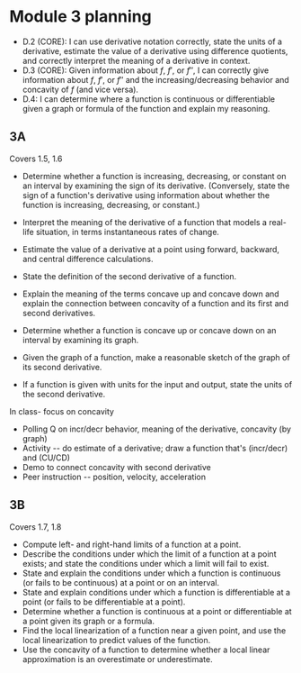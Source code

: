 # Module 3 planning 

- D.2 (CORE): I can use derivative notation correctly, state the units of a derivative, estimate the value of a derivative using difference quotients, and correctly interpret the meaning of a derivative in context.
- D.3 (CORE): Given information about $f$, $f'$, or $f''$, I can correctly give information about $f$, $f'$, or $f''$ and the increasing/decreasing behavior and concavity of $f$ (and vice versa).
- D.4: I can determine where a function is continuous or differentiable given a graph or formula of the function and explain my reasoning.


## 3A

Covers 1.5, 1.6

- Determine whether a function is increasing, decreasing, or constant on an interval by examining the sign of its derivative. (Conversely, state the sign of a function's derivative using information about whether the function is increasing, decreasing, or constant.)
- Interpret the meaning of the derivative of a function that models a real-life situation, in terms instantaneous rates of change.
- Estimate the value of a derivative at a point using forward, backward, and central difference calculations.
- State the definition of the second derivative of a function.



- Explain the meaning of the terms concave up and concave down and explain the connection between concavity of a function and its first and second derivatives.
- Determine whether a function is concave up or concave down on an interval by examining its graph.
- Given the graph of a function, make a reasonable sketch of the graph of its second derivative.
- If a function is given with units for the input and output, state the units of the second derivative.

In class- focus on concavity 

+ Polling Q on incr/decr behavior, meaning of the derivative, concavity (by graph) 
+ Activity -- do estimate of a derivative; draw a function that's (incr/decr) and (CU/CD) 
+ Demo to connect concavity with second derivative 
+ Peer instruction -- position, velocity, acceleration 


## 3B

Covers 1.7, 1.8

- Compute left- and right-hand limits of a function at a point.
- Describe the conditions under which the limit of a function at a point exists; and state the conditions under which a limit will fail to exist.
- State and explain the conditions under which a function is continuous (or fails to be continuous) at a point or on an interval.
- State and explain conditions under which a function is differentiable at a point (or fails to be differentiable at a point).
- Determine whether a function is continuous at a point or differentiable at a point given its graph or a formula.
- Find the local linearization of a function near a given point, and use the local linearization to predict values of the function.
- Use the concavity of a function to determine whether a local linear approximation is an overestimate or underestimate.